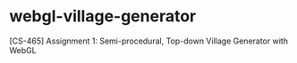 # webgl-village-generator
[CS-465] Assignment 1: Semi-procedural, Top-down Village Generator with WebGL
